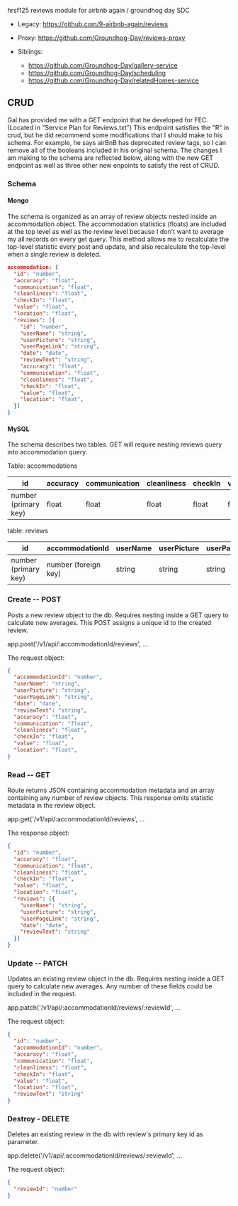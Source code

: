 hrsf125 reviews module for airbnb again / groundhog day SDC

 - Legacy: 
 https://github.com/9-airbnb-again/reviews
 
 - Proxy:
 https://github.com/Groundhog-Day/reviews-proxy
 
 - Siblings: 
    - https://github.com/Groundhog-Day/gallery-service
    - https://github.com/Groundhog-Day/scheduling
    - https://github.com/Groundhog-Day/relatedHomes-service

## CRUD

Gal has provided me with a GET endpoint that he developed for FEC.
(Located in "Service Plan for Reviews.txt")
This endpoint satisfies the "R" in crud, but he did recommend
some modifications that I should make to his schema. For example,
he says airBnB has deprecated review tags, so I can remove all
of the booleans included in his original schema. The changes I
am making to the schema are reflected below, along with the new
GET endpoint as well as three other new enpoints to satisfy the
rest of CRUD.

### Schema

#### Mongo
The schema is organized as an array of review objects
nested inside an accommodation object.
The accommodation statistics (floats) are included
at the top level as well as the review level because
I don't want to average my all records on every get query.
This method allows me to recalculate the top-level statistic
every post and update, and also recalculate the top-level
when a single review is deleted.

```json
accommodation: {
  "id": "number",
  "accuracy": "float",
  "communication": "float",
  "cleanliness": "float",
  "checkIn": "float",
  "value": "float",
  "location": "float",
  "reviews": [{
    "id": "number",
    "userName": "string",
    "userPicture": "string",
    "userPageLink": "string",
    "date": "date",
    "reviewText": "string",
    "accuracy": "float",
    "communication": "float",
    "cleanliness": "float",
    "checkIn": "float",
    "value": "float",
    "location": "float",
  }]
}
```


#### MySQL

The schema describes two tables.
GET will require nesting reviews query into accommodation query.

Table: accommodations

| id                   | accuracy | communication | cleanliness | checkIn | value | location |
|----------------------|----------|---------------|-------------|---------|-------|----------|
| number (primary key) | float    | float         | float       | float   | float | float    |


table: reviews

| id                   | accommodationId      | userName | userPicture | userPageLink | date | reviewText | accuracy | communication | cleanliness | checkIn | value | location |
|----------------------|----------------------|----------|-------------|--------------|------|------------|----------|---------------|-------------|---------|-------|----------|
| number (primary key) | number (foreign key) | string   | string      | string       | date | string     | float    | float         | float       | float   | float | float    |

### Create -- POST

Posts a new review object to the db.
Requires nesting inside a GET query to calculate new averages.
This POST assigns a unique id to the created review.

app.post('/v1/api/:accommodationId/reviews', ...

The request object:
```json 
{
  "accommodationId": "number",
  "userName": "string",
  "userPicture": "string",
  "userPageLink": "string",
  "date": "date",
  "reviewText": "string",
  "accuracy": "float",
  "communication": "float",
  "cleanliness": "float",
  "checkIn": "float",
  "value": "float",
  "location": "float",
}
```


### Read -- GET

Route returns JSON containing accommodation metadata and an array containing any number of review objects.
This response omits statistic metadata in the review object.

app.get('/v1/api/:accommodationId/reviews', ...

The response object:
```json
{
  "id": "number",
  "accuracy": "float",
  "communication": "float",
  "cleanliness": "float",
  "checkIn": "float",
  "value": "float",
  "location": "float",
  "reviews": [{
    "userName": "string",
    "userPicture": "string",
    "userPageLink": "string",
    "date": "date",
    "reviewText": "string"
  }]
}
```


### Update -- PATCH

Updates an existing review object in the db.
Requires nesting inside a GET query to calculate new averages.
Any number of these fields could be included in the request.

app.patch('/v1/api/:accommodationId/reviews/:reviewId', ...

The request object:
```json
{
  "id": "number",
  "accommodationId": "number",
  "accuracy": "float",
  "communication": "float",
  "cleanliness": "float",
  "checkIn": "float",
  "value": "float",
  "location": "float",
  "reviewText": "string"
}
```


### Destroy - DELETE

Deletes an existing review in the db with
review's primary key id as parameter.

app.delete('/v1/api/:accommodationId/reviews/:reviewId', ...

The request object:
```json
{
  "reviewId": "number"
}
```